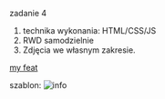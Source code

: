 zadanie 4

1. technika wykonania: HTML/CSS/JS
2. RWD samodzielnie
3. Zdjęcia we własnym zakresie.


<a href="https://rafalsiemieniuk.github.io/4_task/index.html">my feat</a>


szablon:
<img src="https://github.com/rafalSiemieniuk/html-CSS/blob/master/4_task/template.jpg" alt="info" title="Info" />

